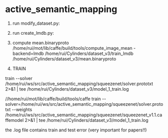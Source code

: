 # active_semantic_mapping
1. run modify_dataset.py:


2. run create_lmdb.py:


3. compute mean.binaryproto
/home/rui/mot/lib/caffe/build/tools/compute_image_mean -backend=lmdb /home/rui/Cylinders/dataset_v3/train_lmdb /home/rui/Cylinders/dataset_v3/mean.binaryproto

4. TRAIN

train --solver /home/rui/ws/src/active_semantic_mapping/squeezenet/solver.prototxt 2>&1 | tee /home/rui/Cylinders/dataset_v3/model_1_train.log

//home/rui/mot/lib/caffe/build/tools/caffe train --solver=/home/rui/ws/src/active_semantic_mapping/squeezenet/solver.prototxt --weights /home/rui/ws/src/active_semantic_mapping/squeezenet/squeezenet_v1.1.caffemodel 2>&1 | tee /home/rui/Cylinders/dataset_v3/model_1_train.log

the .log file contains train and test error (very important for papers!!)
